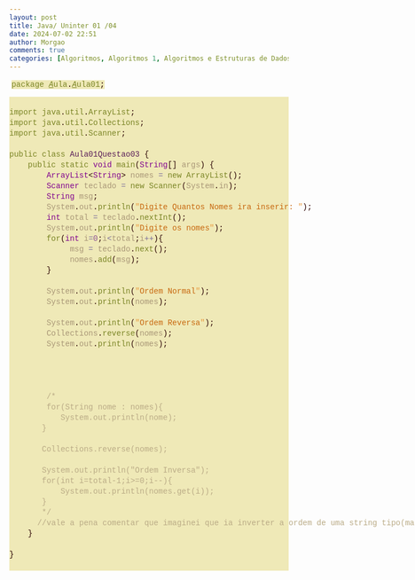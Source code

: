 ```yaml
---
layout: post
title: Java/ Uninter 01 /04
date: 2024-07-02 22:51
author: Morgao
comments: true
categories: [Algoritmos, Algoritmos 1, Algoritmos e Estruturas de Dados, JAVA, Linguagem JAVA, POO, Programação, Programação Orientada a Objetos]
---
```

<p>&nbsp;<span style="background-color: #efe9b7; color: #7a8424; font-family: Consolas, &quot;Courier New&quot;, monospace; font-size: 14px; white-space: pre;">package</span><span style="background-color: #efe9b7; color: #a99777; font-family: Consolas, &quot;Courier New&quot;, monospace; font-size: 14px; white-space: pre;"> </span><span style="background-color: #efe9b7; color: #7a8424; font-family: Consolas, &quot;Courier New&quot;, monospace; font-size: 14px; font-style: italic; text-decoration-line: underline; white-space: pre;">A</span><span style="background-color: #efe9b7; color: #7a8424; font-family: Consolas, &quot;Courier New&quot;, monospace; font-size: 14px; white-space: pre;">ula</span><span style="background-color: #efe9b7; color: #280000; font-family: Consolas, &quot;Courier New&quot;, monospace; font-size: 14px; white-space: pre;">.</span><span style="background-color: #efe9b7; color: #7a8424; font-family: Consolas, &quot;Courier New&quot;, monospace; font-size: 14px; font-style: italic; text-decoration-line: underline; white-space: pre;">A</span><span style="background-color: #efe9b7; color: #7a8424; font-family: Consolas, &quot;Courier New&quot;, monospace; font-size: 14px; white-space: pre;">ula01</span><span style="background-color: #efe9b7; color: #280000; font-family: Consolas, &quot;Courier New&quot;, monospace; font-size: 14px; white-space: pre;">;</span></p><div style="background-color: #efe9b7; color: #705442; font-family: Consolas, &quot;Courier New&quot;, monospace; font-size: 14px; line-height: 19px; white-space: pre;"><br /><div><span style="color: #7a8424;">import</span><span style="color: #a99777;"> </span><span style="color: #7a8424;">java</span><span style="color: #280000;">.</span><span style="color: #7a8424;">util</span><span style="color: #280000;">.</span><span style="color: #7a8424;">ArrayList</span><span style="color: #280000;">;</span></div><div><span style="color: #7a8424;">import</span><span style="color: #a99777;"> </span><span style="color: #7a8424;">java</span><span style="color: #280000;">.</span><span style="color: #7a8424;">util</span><span style="color: #280000;">.</span><span style="color: #7a8424;">Collections</span><span style="color: #280000;">;</span></div><div><span style="color: #7a8424;">import</span><span style="color: #a99777;"> </span><span style="color: #7a8424;">java</span><span style="color: #280000;">.</span><span style="color: #7a8424;">util</span><span style="color: #280000;">.</span><span style="color: #7a8424;">Scanner</span><span style="color: #280000;">;</span></div><br /><div><span style="color: #7a8424;">public</span><span style="color: #a99777;"> </span><span style="color: #7a8424;">class</span><span style="color: #a99777;"> </span><span style="color: #591d58;">Aula01Questao03</span><span style="color: #a99777;"> </span><span style="color: #280000;">{</span></div><div><span style="color: #a99777;">&nbsp; &nbsp; </span><span style="color: #7a8424;">public</span><span style="color: #a99777;"> </span><span style="color: #7a8424;">static</span><span style="color: #a99777;"> </span><span style="color: #7f008f;">void</span><span style="color: #a99777;"> </span><span style="color: #7a8424;">main</span><span style="color: #280000;">(</span><span style="color: #7f008f;">String</span><span style="color: #280000;">[]</span><span style="color: #a99777;"> args</span><span style="color: #280000;">)</span><span style="color: #a99777;"> </span><span style="color: #280000;">{</span></div><div><span style="color: #a99777;">&nbsp; &nbsp; &nbsp; &nbsp; </span><span style="color: #7f008f;">ArrayList</span><span style="color: #280000;">&lt;</span><span style="color: #7f008f;">String</span><span style="color: #280000;">&gt;</span><span style="color: #a99777;"> nomes </span><span style="color: #7b6e9c;">=</span><span style="color: #a99777;"> </span><span style="color: #7a8424;">new</span><span style="color: #a99777;"> </span><span style="color: #7a8424;">ArrayList</span><span style="color: #280000;">();</span><span style="color: #a99777;"> </span></div><div><span style="color: #a99777;">&nbsp; &nbsp; &nbsp; &nbsp; </span><span style="color: #7f008f;">Scanner</span><span style="color: #a99777;"> teclado </span><span style="color: #7b6e9c;">=</span><span style="color: #a99777;"> </span><span style="color: #7a8424;">new</span><span style="color: #a99777;"> </span><span style="color: #7a8424;">Scanner</span><span style="color: #280000;">(</span><span style="color: #a99777;">System</span><span style="color: #280000;">.</span><span style="color: #a99777;">in</span><span style="color: #280000;">);</span></div><div><span style="color: #a99777;">&nbsp; &nbsp; &nbsp; &nbsp; </span><span style="color: #7f008f;">String</span><span style="color: #a99777;"> msg</span><span style="color: #280000;">;</span></div><div><span style="color: #a99777;">&nbsp; &nbsp; &nbsp; &nbsp; System</span><span style="color: #280000;">.</span><span style="color: #a99777;">out</span><span style="color: #280000;">.</span><span style="color: #7a8424;">println</span><span style="color: #280000;">(</span><span style="color: #ea983b;">"</span><span style="color: #c7660c;">Digite Quantos Nomes ira inserir: </span><span style="color: #ea983b;">"</span><span style="color: #280000;">);</span></div><div><span style="color: #a99777;">&nbsp; &nbsp; &nbsp; &nbsp; </span><span style="color: #7f008f;">int</span><span style="color: #a99777;"> total </span><span style="color: #7b6e9c;">=</span><span style="color: #a99777;"> teclado</span><span style="color: #280000;">.</span><span style="color: #7a8424;">nextInt</span><span style="color: #280000;">();</span></div><div><span style="color: #a99777;">&nbsp; &nbsp; &nbsp; &nbsp; System</span><span style="color: #280000;">.</span><span style="color: #a99777;">out</span><span style="color: #280000;">.</span><span style="color: #7a8424;">println</span><span style="color: #280000;">(</span><span style="color: #ea983b;">"</span><span style="color: #c7660c;">Digite os nomes</span><span style="color: #ea983b;">"</span><span style="color: #280000;">);</span></div><div><span style="color: #a99777;">&nbsp; &nbsp; &nbsp; &nbsp; </span><span style="color: #7a8424;">for</span><span style="color: #280000;">(</span><span style="color: #7f008f;">int</span><span style="color: #a99777;"> i</span><span style="color: #7b6e9c;">=</span><span style="color: #8c5296;">0</span><span style="color: #280000;">;</span><span style="color: #a99777;">i</span><span style="color: #7b6e9c;">&lt;</span><span style="color: #a99777;">total</span><span style="color: #280000;">;</span><span style="color: #a99777;">i</span><span style="color: #7b6e9c;">++</span><span style="color: #280000;">){</span><span style="color: #a99777;"> </span></div><div><span style="color: #a99777;">&nbsp; &nbsp; &nbsp; &nbsp; &nbsp; &nbsp; &nbsp;msg </span><span style="color: #7b6e9c;">=</span><span style="color: #a99777;"> teclado</span><span style="color: #280000;">.</span><span style="color: #7a8424;">next</span><span style="color: #280000;">();</span></div><div><span style="color: #a99777;">&nbsp; &nbsp; &nbsp; &nbsp; &nbsp; &nbsp; &nbsp;nomes</span><span style="color: #280000;">.</span><span style="color: #7a8424;">add</span><span style="color: #280000;">(</span><span style="color: #a99777;">msg</span><span style="color: #280000;">);</span></div><div><span style="color: #a99777;">&nbsp; &nbsp; &nbsp; &nbsp; </span><span style="color: #280000;">}</span></div><br /><div><span style="color: #a99777;">&nbsp; &nbsp; &nbsp; &nbsp; System</span><span style="color: #280000;">.</span><span style="color: #a99777;">out</span><span style="color: #280000;">.</span><span style="color: #7a8424;">println</span><span style="color: #280000;">(</span><span style="color: #ea983b;">"</span><span style="color: #c7660c;">Ordem Normal</span><span style="color: #ea983b;">"</span><span style="color: #280000;">);</span></div><div><span style="color: #a99777;">&nbsp; &nbsp; &nbsp; &nbsp; System</span><span style="color: #280000;">.</span><span style="color: #a99777;">out</span><span style="color: #280000;">.</span><span style="color: #7a8424;">println</span><span style="color: #280000;">(</span><span style="color: #a99777;">nomes</span><span style="color: #280000;">);</span></div><br /><div><span style="color: #a99777;">&nbsp; &nbsp; &nbsp; &nbsp; System</span><span style="color: #280000;">.</span><span style="color: #a99777;">out</span><span style="color: #280000;">.</span><span style="color: #7a8424;">println</span><span style="color: #280000;">(</span><span style="color: #ea983b;">"</span><span style="color: #c7660c;">Ordem Reversa</span><span style="color: #ea983b;">"</span><span style="color: #280000;">);</span></div><div><span style="color: #a99777;">&nbsp; &nbsp; &nbsp; &nbsp; Collections</span><span style="color: #280000;">.</span><span style="color: #7a8424;">reverse</span><span style="color: #280000;">(</span><span style="color: #a99777;">nomes</span><span style="color: #280000;">);</span></div><div><span style="color: #a99777;">&nbsp; &nbsp; &nbsp; &nbsp; System</span><span style="color: #280000;">.</span><span style="color: #a99777;">out</span><span style="color: #280000;">.</span><span style="color: #7a8424;">println</span><span style="color: #280000;">(</span><span style="color: #a99777;">nomes</span><span style="color: #280000;">);</span></div><br /><br /><br /><br /><div><span style="color: #a99777;">&nbsp; &nbsp; &nbsp; &nbsp; </span><span style="color: #baab86;">/*</span></div><div><span style="color: #baab86;">&nbsp; &nbsp; &nbsp; &nbsp; for(String nome : nomes){</span></div><div><span style="color: #baab86;">&nbsp; &nbsp; &nbsp; &nbsp; &nbsp; &nbsp;System.out.println(nome);</span></div><div><span style="color: #baab86;">&nbsp; &nbsp; &nbsp; &nbsp;}</span></div><div><span style="color: #baab86;">&nbsp; &nbsp; &nbsp; &nbsp;</span></div><div><span style="color: #baab86;">&nbsp; &nbsp; &nbsp; &nbsp;Collections.reverse(nomes);</span></div><br /><div><span style="color: #baab86;">&nbsp; &nbsp; &nbsp; &nbsp;System.out.println("Ordem Inversa");</span></div><div><span style="color: #baab86;">&nbsp; &nbsp; &nbsp; &nbsp;for(int i=total-1;i&gt;=0;i--){</span></div><div><span style="color: #baab86;">&nbsp; &nbsp; &nbsp; &nbsp; &nbsp; &nbsp;System.out.println(nomes.get(i));</span></div><div><span style="color: #baab86;">&nbsp; &nbsp; &nbsp; &nbsp;}</span></div><div><span style="color: #baab86;">&nbsp; &nbsp; &nbsp; &nbsp;*/</span></div><div><span style="color: #280000;">&nbsp; &nbsp; &nbsp; </span><span style="color: #baab86;">//vale a pena comentar que imaginei que ia inverter a ordem de uma string tipo(mario) para(oiram)</span></div><div><span style="color: #a99777;">&nbsp; &nbsp; </span><span style="color: #280000;">}</span></div><div><span style="color: #a99777;">&nbsp; &nbsp; </span></div><div><span style="color: #280000;">}</span></div><br /></div>

